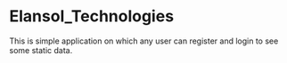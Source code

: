 # Elansol_Technologies
This is simple application on which any user can register and login to see some static data.
